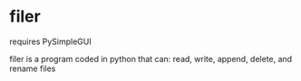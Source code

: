 # filer

requires PySimpleGUI

filer is a program coded in python that can:
read, write, append, delete, and rename files
